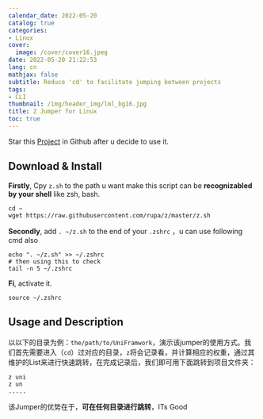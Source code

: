 ```yaml
---
calendar_date: 2022-05-20
catalog: true
categories:
- Linux
cover:
  image: /cover/cover16.jpeg
date: 2022-05-20 21:22:53
lang: cn
mathjax: false
subtitle: Reduce 'cd' to facilitate jumping between projects
tags:
- CLI
thumbnail: /img/header_img/lml_bg16.jpg
title: Z Jumper for Linux
toc: true
---
```


Star this [Project](https://github.com/rupa/z) in Github after u decide to use it.

## Download & Install 

**Firstly**, Cpy `z.sh` to the path u want make this script can be **recognizabled by your shell** like zsh, bash.

```shell
cd ~
wget https://raw.githubusercontent.com/rupa/z/master/z.sh
```

**Secondly**, add `. ~/z.sh`  to the end of your `.zshrc` ，u can use following cmd also

```shell
echo ". ~/z.sh" >> ~/.zshrc
# then using this to check 
tail -n 5 ~/.zshrc
```

**Fi**, activate it.

```shell
source ~/.zshrc
```

## Usage and Description

以以下的目录为例：`the/path/to/UniFramwork`，演示该jumper的使用方式。我们首先需要进入（`cd`）过对应的目录，`z`将会记录看，并计算相应的权重，通过其维护的List来进行快速跳转，在完成记录后，我们即可用下面跳转到项目文件夹：



```shell
z uni
z un
.....
```

该Jumper的优势在于，**可在任何目录进行跳转**，ITs Good